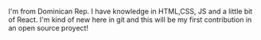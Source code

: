I'm from Dominican Rep. I have knowledge in HTML,CSS, JS and a little bit of React. I'm kind of new here in git and this will be my first contribution in an open source proyect!
